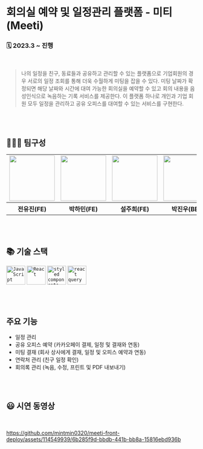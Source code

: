 # 회의실 예약 및 일정관리 플랫폼 - 미티(Meeti)
### 🗓️ 2023.3 ~ 진행

<br/>

> 나의 일정을 친구, 동료들과 공유하고 관리할 수 있는 플랫폼으로 기업회원의 경우 서로의 일정 조회를 통해 더욱 수월하게 미팅을 잡을 수 있다. 미팅 날짜가 확정되면 해당 날짜와 시간에 대여 가능한 회의실을 예약할 수 있고 회의 내용을 음성인식으로 녹음하는 기록 서비스를 제공한다. 이 플랫폼 하나로 개인과 기업 회원 모두 일정을 관리하고 공유 오피스를 대여할 수 있는 서비스를 구현한다.


<br/><br/>

## 👨🏻‍💻 **팀구성**

<table>
  <tr>
    <td>
      <a href="https://github.com/oudindiny">
        <img src="https://avatars.githubusercontent.com/u/89007102?v=4" width="120px" height="120px"/>
      </a>  
    </td>
    <td>
      <a href="https://github.com/mintmin0320">
        <img src="https://avatars.githubusercontent.com/u/114549939?s=96&v=4" width="120px" height="120px"/>
      </a>  
    </td>
        <td>
      <a href="https://github.com/zuhii">
        <img src="https://avatars.githubusercontent.com/u/98836390?v=4" width="120px" height="120px"/>
      </a>  
    </td>
    <td>
      <a href="https://github.com/jjinwo0">
        <img src="https://avatars.githubusercontent.com/u/86451515?v=4" width="120px" height="120px"/>
      </a>  
    </td>
  </tr>
  <tr>
    <th>
      전유진(FE)
    </th>
      <th>
	    박하민(FE)
    </th>
     <th>
      설주희(FE)
    </th>
    <th>
	    박진우(BE)
    </th>
  </tr>
</table>

<br/><br/>

## 📚 기술 스택
<div>
 <code><img width="50" src="https://user-images.githubusercontent.com/25181517/117447155-6a868a00-af3d-11eb-9cfe-245df15c9f3f.png" alt="JavaScript" title="JavaScript"/></code>
 <code><img width="50" src="https://user-images.githubusercontent.com/25181517/183897015-94a058a6-b86e-4e42-a37f-bf92061753e5.png" alt="React" title="React"/></code>
 <code><img width="50" src="https://noticon-static.tammolo.com/dgggcrkxq/image/upload/v1568851518/noticon/lwj3hr9v1yoheimtwc1w.png" alt="styled components" title="styled components"/></code>
 <code><img width="50" src="https://noticon-static.tammolo.com/dgggcrkxq/image/upload/v1631622784/noticon/zwush4y3u0mgamlck9bq.png" alt="react query" title="react query"/></code>
</div>

<br/><br/>

<h2>주요 기능</h2>

- 일정 관리 <br/>
- 공유 오피스 예약 (카카오페이 결제, 일정 및 결재와 연동) <br/>
- 미팅 결재 (회사 상사에게 결재, 일정 및 오피스 예약과 연동) <br/>
- 연락처 관리 (친구 일정 확인) <br/>
- 회의록 관리 (녹음, 수정, 프린트 및 PDF 내보내기) <br/>

<br/><br/>

<h2> 😃 시연 동영상</h2><br>

https://github.com/mintmin0320/meeti-front-deploy/assets/114549939/6b285f9d-bbdb-441b-bb8a-15816ebd936b






